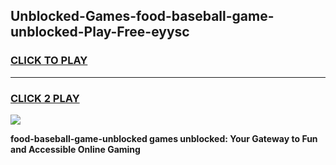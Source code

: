 
## Unblocked-Games-food-baseball-game-unblocked-Play-Free-eyysc
<h3>
<a href="https://premium76.site?title=food-baseball-game-unblocked&ref=23A">CLICK TO PLAY</a></h3>
<hr>

<h3>
<a href="https://premium76.site?title=food-baseball-game-unblocked&ref=23A">CLICK 2 PLAY</a>
  
</h3>

<a href="https://premium76.site?title=food-baseball-game-unblocked&ref=23A"><img src="https://clearcache.store/games.png"></a>


**food-baseball-game-unblocked games unblocked: Your Gateway to Fun and Accessible Online Gaming**
